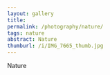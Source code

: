 ```yaml
---
layout: gallery
title: 
permalink: /photography/nature/
tags: nature
abstract: Nature
thumburl: /i/IMG_7665_thumb.jpg
---
```

Nature


